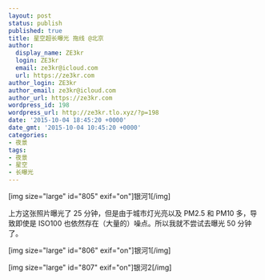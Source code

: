 ```yaml
---
layout: post
status: publish
published: true
title: 星空超长曝光 拖线 @北京
author:
  display_name: ZE3kr
  login: ZE3kr
  email: ze3kr@icloud.com
  url: https://ze3kr.com
author_login: ZE3kr
author_email: ze3kr@icloud.com
author_url: https://ze3kr.com
wordpress_id: 198
wordpress_url: http://ze3kr.tlo.xyz/?p=198
date: '2015-10-04 18:45:20 +0000'
date_gmt: '2015-10-04 10:45:20 +0000'
categories:
- 夜景
tags:
- 夜景
- 星空
- 长曝光
---
```

<p>[img size="large" id="805" exif="on"]银河1[/img]</p>
<p>上方这张照片曝光了 25 分钟，但是由于城市灯光亮以及 PM2.5 和 PM10 多，导致即使是 ISO100 也依然存在（大量的）噪点。所以我就不尝试去曝光 50 分钟了。</p>
<p>[img size="large" id="806" exif="on"]银河1[/img]</p>
<p>[img size="large" id="807" exif="on"]银河2[/img]</p>
